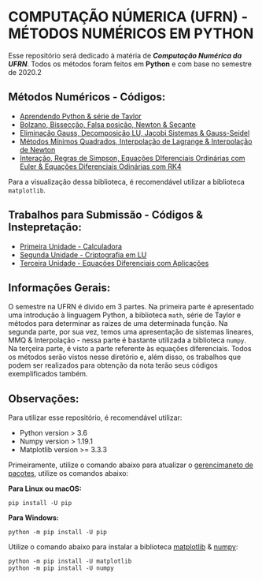 # COMPUTAÇÃO NÚMERICA (UFRN) - MÉTODOS NUMÉRICOS EM PYTHON 
Esse repositório será dedicado à matéria de ***Computação Numérica da UFRN***. Todos os métodos foram feitos em **Python** e com base no semestre de 2020.2

## Métodos Numéricos - Códigos:
* [Aprendendo Python & série de Taylor]()
* [Bolzano, Bissecção, Falsa posição, Newton & Secante]()
* [Eliminação Gauss, Decomposição LU, Jacobi Sistemas & Gauss-Seidel]()
* [Métodos Mínimos Quadrados, Interpolação de Lagrange & Interpolação de Newton]()
* [Interação, Regras de Simpson, Equações DIferenciais Ordinárias com Euler & Equações Diferenciais Odinárias com RK4]()

Para a visualização dessa biblioteca, é recomendável utilizar a biblioteca ```matplotlib```.

## Trabalhos para Submissão - Códigos & Instepretação:
* [Primeira Unidade - Calculadora]()
* [Segunda Unidade - Criptografia em LU]()
* [Terceira Unidade - Equações Diferenciais com Aplicações]()

## Informações Gerais:
O semestre na UFRN é divido em 3 partes. Na primeira parte é apresentado uma introdução à linguagem Python, a biblioteca ```math```, série de Taylor e métodos para determinar as raízes de uma determinada função. Na segunda parte, por sua vez, temos uma apresentação de sistemas lineares, MMQ & Interpolação - nessa parte é bastante utilizada a biblioteca ```numpy```. Na terçeira parte, é visto a parte referente às equações diferenciais.
Todos os métodos serão vistos nesse diretório e, além disso, os trabalhos que podem ser realizados para obtenção da nota terão seus códigos exemplificados também.

## Observações:
Para utilizar esse repositório, é recomendável utilizar:
* Python version > 3.6
* Numpy version > 1.19.1
* Matplotlib version >= 3.3.3

Primeiramente, utilize o comando abaixo para atualizar o [gerencimaneto de pacotes](https://pip.pypa.io/en/stable/installing/), utilize os comandos abaixo:

**Para Linux ou macOS:**
```
pip install -U pip
```
**Para Windows:**
```
python -m pip install -U pip
```

Utilize o comando abaixo para instalar a biblioteca [matplotlib](https://matplotlib.org/users/installing.html) & [numpy](https://numpy.org/install/):
```
python -m pip install -U matplotlib
python -m pip install -U numpy
```
